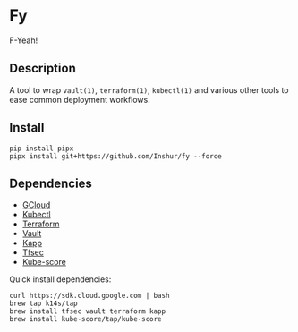 # Fy

F-Yeah!

## Description

A tool to wrap `vault(1)`, `terraform(1)`, `kubectl(1)` and various other tools to ease common deployment workflows.

## Install

```
pip install pipx
pipx install git+https://github.com/Inshur/fy --force
```

## Dependencies

* [GCloud](https://cloud.google.com/sdk)
* [Kubectl](https://cloud.google.com/sdk)
* [Terraform](https://www.terraform.io/)
* [Vault](https://www.vaultproject.io/)
* [Kapp](https://get-kapp.io/)
* [Tfsec](https://github.com/tfsec/tfsec)
* [Kube-score](https://github.com/zegl/kube-score)

Quick install dependencies:
```
curl https://sdk.cloud.google.com | bash
brew tap k14s/tap
brew install tfsec vault terraform kapp
brew install kube-score/tap/kube-score
```
